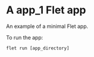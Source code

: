 # A app_1 Flet app

An example of a minimal Flet app.

To run the app:

```
flet run [app_directory]
```